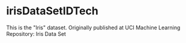 # irisDataSetIDTech
This is the "Iris" dataset. Originally published at UCI Machine Learning Repository: Iris Data Set
